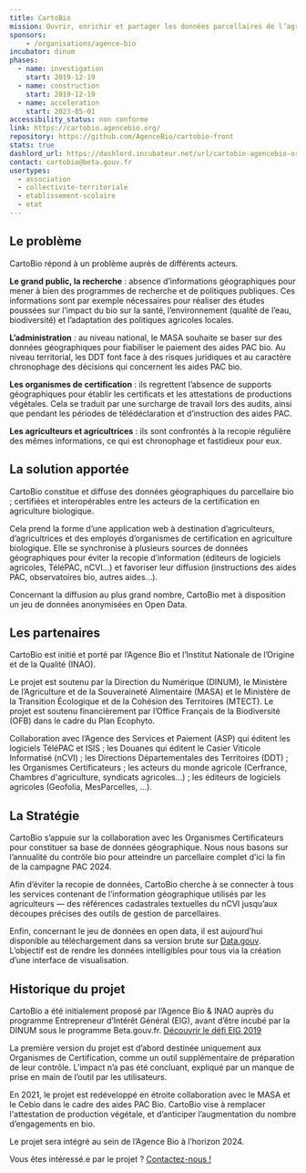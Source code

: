 ```yaml
---
title: CartoBio
mission: Ouvrir, enrichir et partager les données parcellaires de l’agriculture biologique
sponsors: 
    - /organisations/agence-bio
incubator: dinum
phases:
  - name: investigation
    start: 2019-12-19
  - name: construction
    start: 2019-12-19
  - name: acceleration
    start: 2023-05-01
accessibility_status: non conforme
link: https://cartobio.agencebio.org/
repository: https://github.com/AgenceBio/cartobio-front
stats: true
dashlord_url: https://dashlord.incubateur.net/url/cartobio-agencebio-org/
contact: cartobio@beta.gouv.fr
usertypes:
  - association
  - collectivite-territoriale
  - etablissement-scolaire
  - etat
---
```

## Le problème
CartoBio répond à un problème auprès de différents acteurs.

**Le grand public, la recherche** : absence d’informations géographiques pour mener à bien des programmes de recherche et de politiques publiques.
Ces informations sont par exemple nécessaires pour réaliser des études poussées sur l’impact du bio sur la santé, l’environnement (qualité de l’eau, biodiversité) et l’adaptation des politiques agricoles locales.

**L’administration** : au niveau national, le MASA souhaite se baser sur des données géographiques pour fiabiliser le paiement des aides PAC bio. Au niveau territorial, les DDT font face à des risques juridiques et au caractère chronophage des décisions qui concernent les aides PAC bio. 

**Les organismes de certification** : ils regrettent l’absence de supports géographiques pour établir les certificats et les attestations de productions végétales. Cela se traduit par une surcharge de travail lors des audits, ainsi que pendant les périodes de télédéclaration et d’instruction des aides PAC.

**Les agriculteurs et agricultrices** : ils sont confrontés à la recopie régulière des mêmes informations, ce qui est chronophage et fastidieux pour eux.

## La solution apportée
CartoBio constitue et diffuse des données géographiques du parcellaire bio ; certifiées et interopérables entre les acteurs de la certification en agriculture biologique.

Cela prend la forme d’une application web à destination d’agriculteurs, d’agricultrices et des employés d’organismes de certification en agriculture biologique. Elle se synchronise à plusieurs sources de données géographiques pour éviter la recopie d’information (éditeurs de logiciels agricoles, TéléPAC, nCVI…) et favoriser leur diffusion (instructions des aides PAC, observatoires bio, autres aides…). 

Concernant la diffusion au plus grand nombre, CartoBio met à disposition un jeu de données anonymisées en Open Data. 

## Les partenaires 
CartoBio est initié et porté par l’Agence Bio et l’Institut Nationale de l’Origine et de la Qualité (INAO).

Le projet est soutenu par la Direction du Numérique (DINUM), le Ministère de l’Agriculture et de la Souveraineté Alimentaire (MASA) et le Ministère de la Transition Écologique et de la Cohésion des Territoires (MTECT). 
Le projet est soutenu financièrement par l’Office Français de la Biodiversité (OFB) dans le cadre du Plan Ecophyto. 

Collaboration avec l’Agence des Services et Paiement (ASP) qui éditent les logiciels TéléPAC et ISIS ; les Douanes qui éditent le Casier Viticole Informatisé (nCVI) ; les Directions Départementales des Territoires (DDT) ; les Organismes Certificateurs ; les acteurs du monde agricole (Cerfrance, Chambres d'agriculture, syndicats agricoles…) ; les éditeurs de logiciels agricoles (Geofolia, MesParcelles, …).

## La Stratégie
CartoBio s’appuie sur la collaboration avec les Organismes Certificateurs pour constituer sa base de données géographique. Nous nous basons sur l’annualité du contrôle bio pour atteindre un parcellaire complet d’ici la fin de la campagne PAC 2024.

Afin d’éviter la recopie de données, CartoBio cherche à se connecter à tous les services contenant de l’information géographique utilisés par les agriculteurs — des références cadastrales textuelles du nCVI jusqu’aux découpes précises des outils de gestion de parcellaires.

Enfin, concernant le jeu de données en open data, il est aujourd’hui disponible au téléchargement dans sa version brute sur <a href="https://www.data.gouv.fr/fr/datasets/616d6531c2951bbe8bd97771/" target="_blank">Data.gouv</a>. L’objectif est de rendre les données intelligibles pour tous via la création d’une interface de visualisation.

## Historique du projet
CartoBio a été initialement proposé par l’Agence Bio & INAO auprès du programme Entrepreneur d’Intérêt Général (EIG), avant d’être incubé par la DINUM sous le programme Beta.gouv.fr. 
<a href="https://eig.etalab.gouv.fr/defis/cartobio/" target="_blank">Découvrir le défi EIG 2019</a>

La première version du projet est d’abord destinée uniquement aux Organismes de Certification, comme un outil supplémentaire de préparation de leur contrôle. L’impact n’a pas été concluant, expliqué par un manque de prise en main de l’outil par les utilisateurs. 

En 2021, le projet est redéveloppé en étroite collaboration avec le MASA et le Cebio dans le cadre des aides PAC Bio. CartoBio vise à remplacer l'attestation de production végétale, et d’anticiper l’augmentation du nombre d’engagements en bio.

Le projet sera intégré au sein de l’Agence Bio à l’horizon 2024.


Vous êtes intéressé.e par le projet ? 
<a href="mailto:cartobio@beta.gouv.fr?Subject=Cartobio%20m'intéresse%20!">Contactez-nous !</a>

